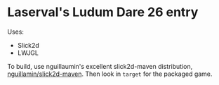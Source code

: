 # Laserval's Ludum Dare 26 entry

Uses:
* Slick2d
* LWJGL

To build, use nguillaumin's excellent slick2d-maven distribution, [nguillamin/slick2d-maven](https://github.com/nguillaumin/slick2d-maven). Then look in `target` for the packaged game.
